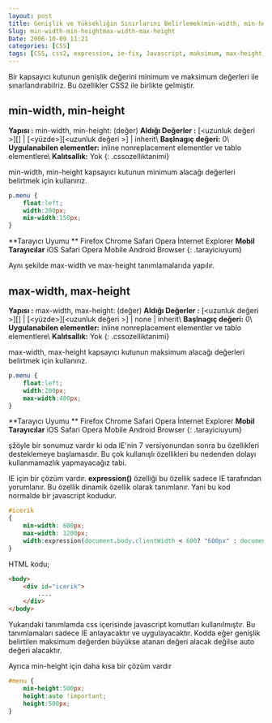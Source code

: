 ```yaml
---
layout: post
title: Genişlik ve Yüksekliğin Sınırlarını Belirlemek(min-width, min-height,max-width, max-height)
Slug: min-width-min-heightmax-width-max-height
Date: 2006-10-09 11:21
categories: [CSS]
tags: [CSS, css2, expression, ie-fix, Javascript, maksimum, max-height, max-width, min-height, min-width, HTML]
---
```


Bir kapsayıcı kutunun genişlik değerini minimum ve maksimum değerleri
ile sınarlandırabilriz. Bu özellikler CSS2 ile birlikte gelmiştir.

## min-width, min-height

**Yapısı :** min-width, min-height: (değer)
**Aldığı Değerler :** [<uzunluk değeri \>][] | [<yüzde\>][<uzunluk değeri \>] | inherit\\
**Başlnagıç değeri:** 0\\
**Uygulanabilen elementler:** inline nonreplacement elementler ve tablo elementlere\\
**Kalıtsallık:** Yok
{: .cssozelliktanimi}

min-width, min-height kapsayıcı kutunun minimum alacağı değerleri
belirtmek için kullanırız.

```css
p.menu {
	float:left;
	width:200px;
	min-width:150px;
}
```

**Tarayıcı Uyumu **
Firefox
Chrome
Safari
Opera
İnternet Explorer
**Mobil Tarayıcılar**
iOS Safari
Opera Mobile
Android Browser
{: .tarayiciuyum}
 

Aynı şekilde max-width ve max-height tanımlamalarıda yapılır.

## max-width, max-height

**Yapısı :** max-width, max-height: (değer)
**Aldığı Değerler :** [<uzunluk değeri \>][] | [<yüzde\>][<uzunluk değeri \>] | none | inherit\\
**Başlnagıç değeri:** 0\\
**Uygulanabilen elementler:** inline nonreplacement elementler ve tablo elementlere\\
**Kalıtsallık:** Yok
{: .cssozelliktanimi}

max-width, max-height kapsayıcı kutunun maksimum alacağı değerleri
belirtmek için kullanırız.

```css
p.menu {
	float:left;
	width:200px;
	max-width:400px;
}
```

**Tarayıcı Uyumu **
Firefox
Chrome
Safari
Opera
İnternet Explorer
**Mobil Tarayıcılar**
iOS Safari
Opera Mobile
Android Browser
{: .tarayiciuyum}
 

şžöyle bir sonumuz vardır ki oda IE'nin 7 versiyonundan sonra bu
özellikleri desteklemeye başlamasdır. Bu çok kullanışlı özellikleri bu
nedenden dolayı kullanmamazlık yapmayacağız tabi.

IE için bir çözüm vardır. **expression()** özelliği bu özellik sadece IE
tarafından yorumlanır. Bu özellik dinamik özellik olarak tanımlanır.
Yani bu kod normalde bir javascript kodudur.

```css
#icerik
{
	min-width: 600px;
	max-width: 1200px;
	width:expression(document.body.clientWidth < 600? "600px" : document.body.clientWidth > 1200? "1200px" : "auto");
}
```

HTML kodu;

```html
<body>
	<div id="icerik">
		....
	</div>
</body>
```

Yukarıdaki tanımlamda css içerisinde javascript komutları
kullanılmıştır. Bu tanımlamaları sadece IE anlayacaktır ve
uygulayacaktır. Kodda eğer genişlik belirtilen maksimum değerden büyükse
atanan değeri alacak değilse auto değeri alacaktır.

Ayrıca min-height için daha kısa bir çözüm vardır

```css
#menu {
	min-height:500px;
	height:auto !important;
	height:500px;
}
```


  [<uzunluk değeri >]: http://fatihhayrioglu.com/?p=95
